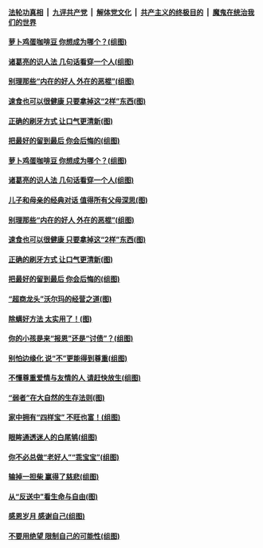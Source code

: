####  [法轮功真相](../../../../basic/blob/master/README.md?t=09040800) &nbsp;|&nbsp; [九评共产党](../../../../9ping.md/blob/master/README.md?t=09040800) &nbsp;|&nbsp; [解体党文化](../../../../jtdwh.md/blob/master/README.md?t=09040800)  &nbsp;|&nbsp; [共产主义的终极目的](../../../../gczydzjmd.md/blob/master/README.md?t=09040800) &nbsp;|&nbsp; [魔鬼在统治我们的世界](../../../../mgztzwmdsj.md/blob/master/README.md?t=09040800) 

#### [萝卜鸡蛋咖啡豆 你想成为哪个？(组图)](../pages/p8/905878.md?t=09040800) 

#### [诸葛亮的识人法 几句话看穿一个人(组图)](../pages/p8/906117.md?t=09040800) 

#### [别理那些“内在的好人 外在的恶棍”(组图)](../pages/p8/906036.md?t=09040800) 

#### [速食也可以很健康 只要拿掉这“2样”东西(图)](../pages/p8/906033.md?t=09040800) 

#### [正确的刷牙方式 让口气更清新(图)](../pages/p8/905419.md?t=09040800) 

#### [把最好的留到最后 你会后悔的(组图)](../pages/p8/905413.md?t=09040800) 

#### [萝卜鸡蛋咖啡豆 你想成为哪个？(组图)](../pages/p8/905878.md?t=09040800) 

#### [诸葛亮的识人法 几句话看穿一个人(组图)](../pages/p8/906117.md?t=09040800) 

#### [儿子和母亲的经典对话 值得所有父母深思(图)](../pages/p8/906077.md?t=09040800) 

#### [别理那些“内在的好人 外在的恶棍”(组图)](../pages/p8/906036.md?t=09040800) 

#### [速食也可以很健康 只要拿掉这“2样”东西(图)](../pages/p8/906033.md?t=09040800) 

#### [正确的刷牙方式 让口气更清新(图)](../pages/p8/905419.md?t=09040800) 

#### [把最好的留到最后 你会后悔的(组图)](../pages/p8/905413.md?t=09040800) 

#### [“超商龙头”沃尔玛的经营之道(图)](../pages/p8/905459.md?t=09040800) 

#### [除螨好方法 太实用了！(图)](../pages/p8/905793.md?t=09040800) 

#### [你的小孩是来“报恩”还是“讨债”？(组图)](../pages/p8/905242.md?t=09040800) 

#### [别怕边缘化 说“不”更能得到尊重(组图)](../pages/p8/905729.md?t=09040800) 

#### [不懂尊重爱情与友情的人 请赶快放生(组图)](../pages/p8/905758.md?t=09040800) 

#### [“弱者”在大自然的生存法则(图)](../pages/p8/905465.md?t=09040800) 

#### [家中拥有“四样宝” 不旺也富！(组图)](../pages/p8/905766.md?t=09040800) 

#### [眼眸通透迷人的白尾鸲(组图)](../pages/p8/905742.md?t=09040800) 

#### [你不必总做“老好人”“乖宝宝”(组图)](../pages/p8/905417.md?t=09040800) 

#### [输掉一担柴 赢得了慈悲(组图)](../pages/p8/905528.md?t=09040800) 

#### [从“反送中”看生命与自由(图)](../pages/p8/905218.md?t=09040800) 

#### [感恩岁月 感谢自己(组图)](../pages/p8/905639.md?t=09040800) 

#### [不要用绝望 限制自己的可能性(组图)](../pages/p8/905416.md?t=09040800) 

